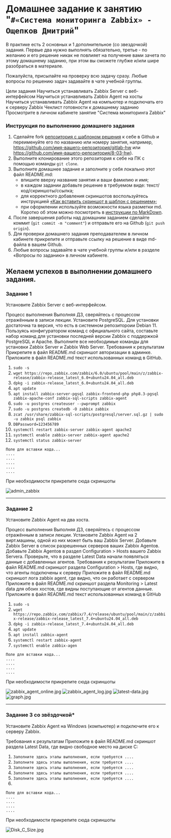 # Домашнее задание к занятию "`#«Система мониторинга Zabbix» - Ощепков Дмитрий`"

В практике есть 2 основных и 1 дополнительное (со звездочкой) задания. Первые два нужно выполнять обязательно, третье - по желанию и его решение никак не повлияет на получение вами зачета по этому домашнему заданию, при этом вы сможете глубже и/или шире разобраться в материале.

Пожалуйста, присылайте на проверку всю задачу сразу. Любые вопросы по решению задач задавайте в чате учебной группы.

Цели задания
Научиться устанавливать Zabbix Server c веб-интерфейсом
Научиться устанавливать Zabbix Agent на хосты
Научиться устанавливать Zabbix Agent на компьютер и подключать его к серверу Zabbix
Чеклист готовности к домашнему заданию
 Просмотрите в личном кабинете занятие "Система мониторинга Zabbix"

### Инструкция по выполнению домашнего задания

1. Сделайте fork [репозитория c шаблоном решения](https://github.com/netology-code/sys-pattern-homework) к себе в Github и переименуйте его по названию или номеру занятия, например, https://github.com/имя-вашего-репозитория/gitlab-hw или https://github.com/имя-вашего-репозитория/8-03-hw).
2. Выполните клонирование этого репозитория к себе на ПК с помощью команды `git clone`.
3. Выполните домашнее задание и заполните у себя локально этот файл README.md:
   - впишите вверху название занятия и ваши фамилию и имя;
   - в каждом задании добавьте решение в требуемом виде: текст/код/скриншоты/ссылка;
   - для корректного добавления скриншотов воспользуйтесь инструкцией [«Как вставить скриншот в шаблон с решением»](https://github.com/netology-code/sys-pattern-homework/blob/main/screen-instruction.md);
   - при оформлении используйте возможности языка разметки md. Коротко об этом можно посмотреть в [инструкции по MarkDown](https://github.com/netology-code/sys-pattern-homework/blob/main/md-instruction.md).
4. После завершения работы над домашним заданием сделайте коммит (`git commit -m "comment"`) и отправьте его на Github (`git push origin`).
5. Для проверки домашнего задания преподавателем в личном кабинете прикрепите и отправьте ссылку на решение в виде md-файла в вашем Github.
6. Любые вопросы задавайте в чате учебной группы и/или в разделе «Вопросы по заданию» в личном кабинете.

Желаем успехов в выполнении домашнего задания.
---

### Задание 1

Установите Zabbix Server с веб-интерфейсом.

Процесс выполнения
Выполняя ДЗ, сверяйтесь с процессом отражённым в записи лекции.
Установите PostgreSQL. Для установки достаточна та версия, что есть в системном репозитороии Debian 11.
Пользуясь конфигуратором команд с официального сайта, составьте набор команд для установки последней версии Zabbix с поддержкой PostgreSQL и Apache.
Выполните все необходимые команды для установки Zabbix Server и Zabbix Web Server.
Требования к результатам
Прикрепите в файл README.md скриншот авторизации в админке.
Приложите в файл README.md текст использованных команд в GitHub.


1. `sudo -s`
2. `wget https://repo.zabbix.com/zabbix/6.0/ubuntu/pool/main/z/zabbix-release/zabbix-release_latest_6.0+ubuntu24.04_all.deb`
3. `dpkg -i zabbix-release_latest_6.0+ubuntu24.04_all.deb`
4. `apt update`
5. `apt install zabbix-server-pgsql zabbix-frontend-php php8.3-pgsql zabbix-apache-conf zabbix-sql-scripts zabbix-agent`
6. `sudo -u postgres createuser --pwprompt zabbix`
7. `sudo -u postgres createdb -O zabbix zabbix`
8. `zcat /usr/share/zabbix-sql-scripts/postgresql/server.sql.gz | sudo -u zabbix psql zabbix`
9. `DBPassword=123456789`
10. `systemctl restart zabbix-server zabbix-agent apache2`
11. `systemctl enable zabbix-server zabbix-agent apache2`
12. `systemctl status zabbix-server`

```
Поле для вставки кода...
....
....
....
....
....
```

При необходимости прикрепитe сюда скриншоты

![admin_zabbix](https://github.com/OshchepkovDP/-Zabbix-hw-02/blob/main/img/admin_zabbix.jpg)


---

### Задание 2 

Установите Zabbix Agent на два хоста.

Процесс выполнения
Выполняя ДЗ, сверяйтесь с процессом отражённым в записи лекции.
Установите Zabbix Agent на 2 вирт.машины, одной из них может быть ваш Zabbix Server.
Добавьте Zabbix Server в список разрешенных серверов ваших Zabbix Agentов.
Добавьте Zabbix Agentов в раздел Configuration > Hosts вашего Zabbix Servera.
Проверьте, что в разделе Latest Data начали появляться данные с добавленных агентов.
Требования к результатам
Приложите в файл README.md скриншот раздела Configuration > Hosts, где видно, что агенты подключены к серверу
Приложите в файл README.md скриншот лога zabbix agent, где видно, что он работает с сервером
Приложите в файл README.md скриншот раздела Monitoring > Latest data для обоих хостов, где видны поступающие от агентов данные.
Приложите в файл README.md текст использованных команд в GitHub

1. `sudo -s`
2. `wget https://repo.zabbix.com/zabbix/7.4/release/ubuntu/pool/main/z/zabbix-release/zabbix-release_latest_7.4+ubuntu24.04_all.deb`
3. `dpkg -i zabbix-release_latest_7.4+ubuntu24.04_all.deb`
4. `apt update`
5. `apt install zabbix-agent`
6. `systemctl restart zabbix-agent`
7. `systemctl enable zabbix-agen`

```
Поле для вставки кода...
....
....
....
....
```

При необходимости прикрепитe сюда скриншоты

![zabbix_agent_online.jpg](https://github.com/OshchepkovDP/-Zabbix-hw-02/blob/main/img/zabbix_agent_online.jpg)
![zabbix_agent_log.jpg](https://github.com/OshchepkovDP/-Zabbix-hw-02/blob/main/img/zabbix_agent_log.jpg)
![latest-data.jpg](https://github.com/OshchepkovDP/-Zabbix-hw-02/blob/main/img/latest-data.jpg)
![graph.jpg](https://github.com/OshchepkovDP/-Zabbix-hw-02/blob/main/img/graph.jpg)

---

### Задание 3 со звёздочкой*

Установите Zabbix Agent на Windows (компьютер) и подключите его к серверу Zabbix.

Требования к результатам
Приложите в файл README.md скриншот раздела Latest Data, где видно свободное место на диске C:

1. `Заполните здесь этапы выполнения, если требуется ....`
2. `Заполните здесь этапы выполнения, если требуется ....`
3. `Заполните здесь этапы выполнения, если требуется ....`
4. `Заполните здесь этапы выполнения, если требуется ....`
5. `Заполните здесь этапы выполнения, если требуется ....`
6. 

```
Поле для вставки кода...
....
....
....
....
```

При необходимости прикрепитe сюда скриншоты

![Disk_C_Size.jpg](https://github.com/OshchepkovDP/-Zabbix-hw-02/blob/main/img/Disk_C_Size.jpg)

